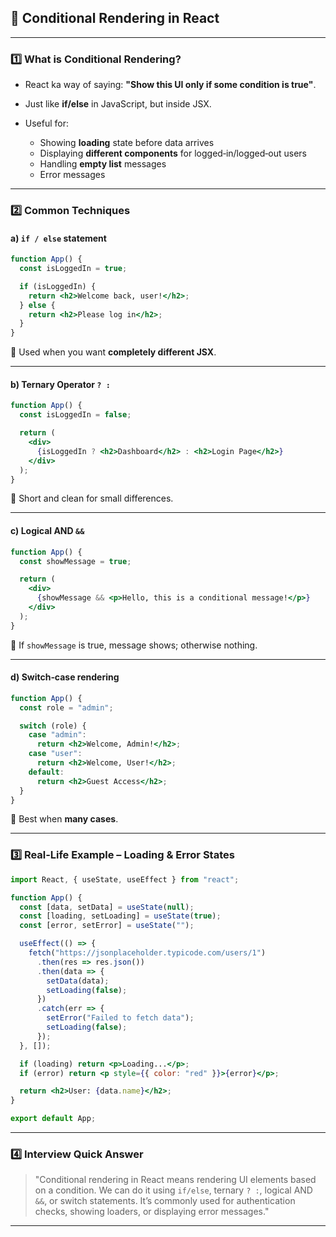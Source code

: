 ## 🧠 **Conditional Rendering in React**

---

### **1️⃣ What is Conditional Rendering?**

* React ka way of saying: **"Show this UI only if some condition is true"**.
* Just like **if/else** in JavaScript, but inside JSX.
* Useful for:

  * Showing **loading** state before data arrives
  * Displaying **different components** for logged‑in/logged‑out users
  * Handling **empty list** messages
  * Error messages

---

### **2️⃣ Common Techniques**

#### **a) `if / else` statement**

```jsx
function App() {
  const isLoggedIn = true;

  if (isLoggedIn) {
    return <h2>Welcome back, user!</h2>;
  } else {
    return <h2>Please log in</h2>;
  }
}
```

📌 Used when you want **completely different JSX**.

---

#### **b) Ternary Operator `? :`**

```jsx
function App() {
  const isLoggedIn = false;

  return (
    <div>
      {isLoggedIn ? <h2>Dashboard</h2> : <h2>Login Page</h2>}
    </div>
  );
}
```

📌 Short and clean for small differences.

---

#### **c) Logical AND `&&`**

```jsx
function App() {
  const showMessage = true;

  return (
    <div>
      {showMessage && <p>Hello, this is a conditional message!</p>}
    </div>
  );
}
```

📌 If `showMessage` is true, message shows; otherwise nothing.

---

#### **d) Switch‑case rendering**

```jsx
function App() {
  const role = "admin";

  switch (role) {
    case "admin":
      return <h2>Welcome, Admin!</h2>;
    case "user":
      return <h2>Welcome, User!</h2>;
    default:
      return <h2>Guest Access</h2>;
  }
}
```

📌 Best when **many cases**.

---

### **3️⃣ Real‑Life Example – Loading & Error States**

```jsx
import React, { useState, useEffect } from "react";

function App() {
  const [data, setData] = useState(null);
  const [loading, setLoading] = useState(true);
  const [error, setError] = useState("");

  useEffect(() => {
    fetch("https://jsonplaceholder.typicode.com/users/1")
      .then(res => res.json())
      .then(data => {
        setData(data);
        setLoading(false);
      })
      .catch(err => {
        setError("Failed to fetch data");
        setLoading(false);
      });
  }, []);

  if (loading) return <p>Loading...</p>;
  if (error) return <p style={{ color: "red" }}>{error}</p>;

  return <h2>User: {data.name}</h2>;
}

export default App;
```

---

### **4️⃣ Interview Quick Answer**

> "Conditional rendering in React means rendering UI elements based on a condition.
> We can do it using `if/else`, ternary `? :`, logical AND `&&`, or switch statements.
> It’s commonly used for authentication checks, showing loaders, or displaying error messages."

---

